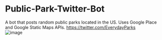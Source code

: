 # Public-Park-Twitter-Bot
A bot that posts random public parks located in the US. Uses Google Place and Google Static Maps APIs.
https://twitter.com/EverydayParks  
![image](https://github.com/Dylan-Brandt/Public-Park-Twitter-Bot/assets/97772869/adbd9c69-3b67-409e-9504-15ab19ce6a3f)
